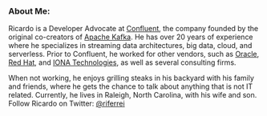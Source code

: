 ### About Me:

Ricardo is a Developer Advocate at [Confluent](https://www.confluent.io), the company founded by the original co-creators of [Apache Kafka](https://kafka.apache.org).
He has over 20 years of experience where he specializes in streaming data architectures, big data, cloud, and serverless.
Prior to Confluent, he worked for other vendors, such as [Oracle](https://www.oracle.com), [Red Hat](https://www.redhat.com), and [IONA Technologies](https://en.wikipedia.org/wiki/IONA_Technologies), as well as several consulting firms.

When not working, he enjoys grilling steaks in his backyard with his family and friends, where he gets the chance to talk about anything that is not IT related.
Currently, he lives in Raleigh, North Carolina, with his wife and son. Follow Ricardo on Twitter: [@riferrei](https://twitter.com/riferrei)
